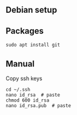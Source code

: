 ## Debian setup

## Packages

```
sudo apt install git
```

## Manual

Copy ssh keys

```
cd ~/.ssh
nano id_rsa  # paste
chmod 600 id_rsa
nano id_rsa.pub  # paste
```
